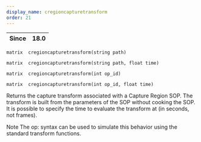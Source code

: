 ```yaml
---
display_name: cregioncapturetransform
order: 21
---
```

| Since | 18.0 |
| --- | --- |

`matrix  cregioncapturetransform(string path)`

`matrix  cregioncapturetransform(string path, float time)`

`matrix  cregioncapturetransform(int op_id)`

`matrix  cregioncapturetransform(int op_id, float time)`

Returns the capture transform associated with a Capture Region SOP.
The transform is built from the parameters of the SOP without cooking the SOP.
It is possible to specify the time to evaluate the transform at (in seconds, not frames).

Note
The op: syntax can be used to simulate this behavior using the standard transform functions.
